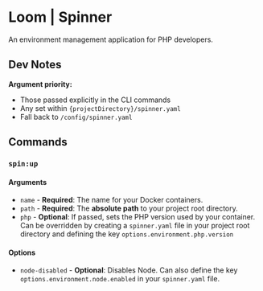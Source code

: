 # Loom | Spinner

An environment management application for PHP developers.

## Dev Notes

**Argument priority:**

- Those passed explicitly in the CLI commands
- Any set within `{projectDirectory}/spinner.yaml`
- Fall back to `/config/spinner.yaml`

## Commands

### `spin:up`

#### Arguments

- `name` - **Required**: The name for your Docker containers.
- `path` - **Required**: The **absolute path** to your project root directory.
- `php` - **Optional**: If passed, sets the PHP version used by your container. Can be overridden 
by creating a `spinner.yaml` file in your project root directory and defining the key `options.environment.php.version`

#### Options

- `node-disabled` - **Optional**: Disables Node. Can also define the key `options.environment.node.enabled` in your 
`spinner.yaml` file.